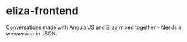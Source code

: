 # eliza-frontend
Conversations made with AngularJS and Eliza mixed together - Needs a webservice in JSON.
